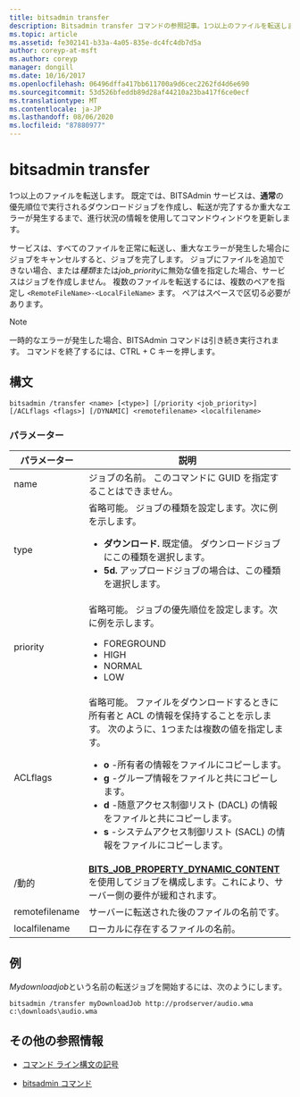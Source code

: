 ```yaml
---
title: bitsadmin transfer
description: Bitsadmin transfer コマンドの参照記事。1つ以上のファイルを転送します。
ms.topic: article
ms.assetid: fe302141-b33a-4a05-835e-dc4fc4db7d5a
author: coreyp-at-msft
ms.author: coreyp
manager: dongill
ms.date: 10/16/2017
ms.openlocfilehash: 06496dffa417bb611700a9d6cec2262fd4d6e690
ms.sourcegitcommit: 53d526bfeddb89d28af44210a23ba417f6ce0ecf
ms.translationtype: MT
ms.contentlocale: ja-JP
ms.lasthandoff: 08/06/2020
ms.locfileid: "87880977"
---
```

# <a name="bitsadmin-transfer"></a>bitsadmin transfer

1つ以上のファイルを転送します。 既定では、BITSAdmin サービスは、**通常**の優先順位で実行されるダウンロードジョブを作成し、転送が完了するか重大なエラーが発生するまで、進行状況の情報を使用してコマンドウィンドウを更新します。

サービスは、すべてのファイルを正常に転送し、重大なエラーが発生した場合にジョブをキャンセルすると、ジョブを完了します。 ジョブにファイルを追加できない場合、または*種類*または*job_priority*に無効な値を指定した場合、サービスはジョブを作成しません。 複数のファイルを転送するには、複数のペアを指定し `<RemoteFileName>-<LocalFileName>` ます。 ペアはスペースで区切る必要があります。

> [!NOTE]
> 一時的なエラーが発生した場合、BITSAdmin コマンドは引き続き実行されます。 コマンドを終了するには、CTRL + C キーを押します。

## <a name="syntax"></a>構文

```
bitsadmin /transfer <name> [<type>] [/priority <job_priority>] [/ACLflags <flags>] [/DYNAMIC] <remotefilename> <localfilename>
```

### <a name="parameters"></a>パラメーター

| パラメーター | 説明 |
| --------- | ----------- |
| name | ジョブの名前。 このコマンドに GUID を指定することはできません。 |
| type | 省略可能。 ジョブの種類を設定します。次に例を示します。<ul><li>**ダウンロード.** 既定値。 ダウンロードジョブにこの種類を選択します。</li><li>**5d.** アップロードジョブの場合は、この種類を選択します。</li></ul> |
| priority | 省略可能。 ジョブの優先順位を設定します。次に例を示します。<ul><li>FOREGROUND</li><li>HIGH</li><li>NORMAL</li><li>LOW</li></ul> |
| ACLflags | 省略可能。 ファイルをダウンロードするときに所有者と ACL の情報を保持することを示します。 次のように、1つまたは複数の値を指定します。<ul><li>**o** -所有者の情報をファイルにコピーします。</li><li>**g** -グループ情報をファイルと共にコピーします。</li><li>**d** -随意アクセス制御リスト (DACL) の情報をファイルと共にコピーします。</li><li>**s** -システムアクセス制御リスト (SACL) の情報をファイルにコピーします。</li></ul> |
| /動的 | [**BITS_JOB_PROPERTY_DYNAMIC_CONTENT**](/windows/win32/api/bits5_0/ne-bits5_0-bits_job_property_id)を使用してジョブを構成します。これにより、サーバー側の要件が緩和されます。 |
| remotefilename | サーバーに転送された後のファイルの名前です。 |
| localfilename | ローカルに存在するファイルの名前。 |

## <a name="examples"></a>例

*Mydownloadjob*という名前の転送ジョブを開始するには、次のようにします。

```
bitsadmin /transfer myDownloadJob http://prodserver/audio.wma c:\downloads\audio.wma
```

## <a name="additional-references"></a>その他の参照情報

- [コマンド ライン構文の記号](command-line-syntax-key.md)

- [bitsadmin コマンド](bitsadmin.md)
